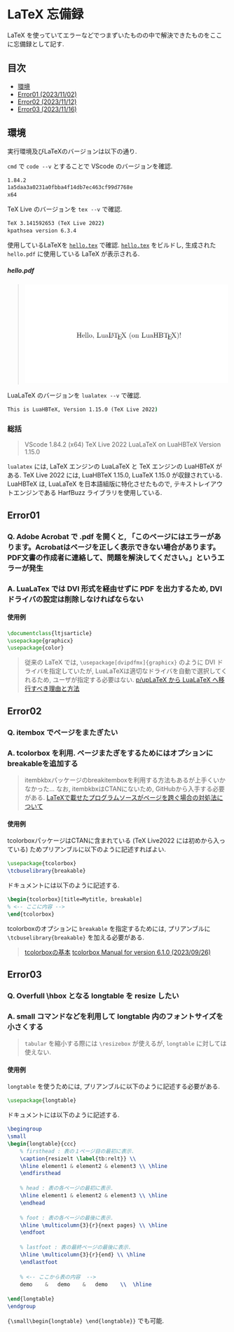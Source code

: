 # LaTeX 忘備録

LaTeX を使っていてエラーなどでつまずいたものの中で解決できたものをここに忘備録として記す. 

## 目次

- [環境](#環境)
- [Error01 (2023/11/02)](#error01)
- [Error02 (2023/11/12)](#error02)
- [Error03 (2023/11/16)](#error03)

## 環境

実行環境及びLaTeXのバージョンは以下の通り. 

`cmd` で `code --v` とすることで VScode のバージョンを確認.

```cmd
1.84.2
1a5daa3a0231a0fbba4f14db7ec463cf99d7768e
x64
```


TeX Live のバージョンを `tex --v` で確認.

```cmd
TeX 3.141592653 (TeX Live 2022)
kpathsea version 6.3.4
```

使用しているLaTeXを [`hello.tex`](https://gist.github.com/zr-tex8r/27bc6ddf376d4f716e7276c7dad5ec75) で確認. [`hello.tex`](https://gist.github.com/zr-tex8r/27bc6ddf376d4f716e7276c7dad5ec75) をビルドし, 生成された `hello.pdf` に使用している LaTeX が表示される.

##### hello.pdf
>
> ![hello](hello.png)

LuaLaTeX のバージョンを `lualatex --v` で確認.

```cmd
This is LuaHBTeX, Version 1.15.0 (TeX Live 2022)
```

### 総括

> VScode 1.84.2 (x64)
> TeX Live 2022
> LuaLaTeX on LuaHBTeX Version 1.15.0

`lualatex` には, LaTeX エンジンの LuaLaTeX と TeX エンジンの LuaHBTeX がある. TeX Live 2022 には, LuaHBTeX 1.15.0, LuaTeX 1.15.0 が収録されている. LuaHBTeX は, LuaLaTeX を日本語組版に特化させたもので, テキストレイアウトエンジンである HarfBuzz ライブラリを使用している.

## Error01

### Q. Adobe Acrobat で .pdf を開くと, 「このページにはエラーがあります。Acrobatはページを正しく表示できない場合があります。PDF文書の作成者に連絡して、問題を解決してください。」というエラーが発生

### A. LuaLaTex では DVI 形式を経由せずに PDF を出力するため, DVI ドライバの設定は削除しなければならない

#### 使用例

```latex
\documentclass{ltjsarticle}
\usepackage{graphicx}
\usepackage{color} 
```

>従来の LaTeX では, `\usepackage[dvipdfmx]{graphicx}` のように DVI ドライバを指定していたが, LuaLaTeXは適切なドライバを自動で選択してくれるため, ユーザが指定する必要はない.
><a href="https://www.metaphysica.info/uplatex-to-lualatex/" target="_blank">p/upLaTeX から LuaLaTeX へ移行すべき理由と方法</a>

## Error02

### Q. itembox でページをまたぎたい

### A. tcolorbox を利用. ページまたぎをするためにはオプションにbreakableを追加する

>itembkbxパッケージのbreakitemboxを利用する方法もあるが上手くいかなかった...
なお, itembkbxはCTANにないため, GitHubから入手する必要がある.
><a href="https://muscle-keisuke.hatenablog.com/entry/2016/02/11/195004" target="_blank">LaTeXで載せたプログラムソースがページを跨ぐ場合の対処法について</a>

#### 使用例

tcolorboxパッケージはCTANに含まれている (TeX Live2022 には初めから入っている) ためプリアンブルに以下のように記述すればよい.

```latex
\usepackage{tcolorbox}
\tcbuselibrary{breakable}
```

ドキュメントには以下のように記述する.

```latex
\begin{tcolorbox}[title=Mytitle, breakable]
% <-- ここに内容 -->
\end{tcolorbox}
```

tcolorboxのオプションに `breakable` を指定するためには, プリアンブルに `\tcbuselibrary{breakable}` を加える必要がある.

><a href="https://texmedicine.hatenadiary.jp/entry/2015/12/17/000339" target="_blank">tcolorboxの基本</a>
><a href="https://ctan.math.washington.edu/tex-archive/macros/latex/contrib/tcolorbox/tcolorbox.pdf" target="_blank">tcolorbox Manual for version 6.1.0 (2023/09/26)</a>

## Error03

### Q. Overfull \hbox となる longtable を resize したい

### A. small コマンドなどを利用して longtable 内のフォントサイズを小さくする

> `tabular` を縮小する際には `\resizebox` が使えるが, `longtable` に対しては使えない. 

#### 使用例

`longtable` を使うためには, プリアンブルに以下のように記述する必要がある.

```latex
\usepackage{longtable}
```

ドキュメントには以下のように記述する.

```latex
\begingroup
\small
\begin{longtable}{ccc}
    % firsthead : 表の１ページ目の最初に表示.
    \caption{resizelt \label{tb:relt}} \\
    \hline element1 & element2 & element3 \\ \hline
    \endfirsthead

    % head : 表の各ページの最初に表示. 
    \hline element1 & element2 & element3 \\ \hline
    \endhead

    % foot : 表の各ページの最後に表示. 
    \hline \multicolumn{3}{r}{next pages} \\ \hline
    \endfoot

    % lastfoot : 表の最終ページの最後に表示. 
    \hline \multicolumn{3}{r}{end} \\ \hline
    \endlastfoot

    % <-- ここから表の内容  -->
    demo    &   demo    &   demo    \\  \hline

\end{longtable}
\endgroup
```

`{\small\begin{longtable} \end{longtable}}` でも可能.
